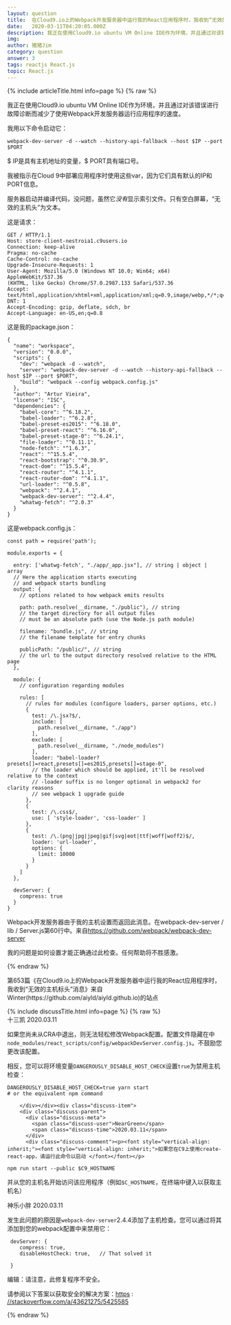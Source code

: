 ```yaml
---
layout: question
title:  在Cloud9.io上的Webpack开发服务器中运行我的React应用程序时，我收到“无效的主机标头”消息
date:   2020-03-11T04:20:05.000Z
description: 我正在使用Cloud9.io ubuntu VM Online IDE作为环境，并且通过对该错误进行故障诊断而减少了使用Webpack开发服务器运行应用程...
img: 
author: 猪猪Jim
category: question
answer: 3
tags: reactjs React.js
topic: React.js
---
```

<div class="article-root">
  <div class="article">
    {% include articleTitle.html info=page %}
    {% raw %}
    <div class="article-content"><p><font style="vertical-align: inherit;"><font style="vertical-align: inherit;">我正在使用Cloud9.io ubuntu VM Online IDE作为环境，并且通过对该错误进行故障诊断而减少了使用Webpack开发服务器运行应用程序的速度。 </font></font></p>

<p><font style="vertical-align: inherit;"><font style="vertical-align: inherit;">我用以下命令启动它：</font></font></p>

<pre><code>webpack-dev-server -d --watch --history-api-fallback --host $IP --port $PORT
</code></pre>

<p><font style="vertical-align: inherit;"><font style="vertical-align: inherit;">$ IP是具有主机地址的变量，$ PORT具有端口号。</font></font></p>

<p><font style="vertical-align: inherit;"><font style="vertical-align: inherit;">我被指示在Cloud 9中部署应用程序时使用这些var，因为它们具有默认的IP和PORT信息。</font></font></p>

<p><font style="vertical-align: inherit;"><font style="vertical-align: inherit;">服务器启动并编译代码，没问题，虽然它</font></font><em><font style="vertical-align: inherit;"><font style="vertical-align: inherit;">没有</font></font></em><font style="vertical-align: inherit;"><font style="vertical-align: inherit;">显示索引文件。</font><font style="vertical-align: inherit;">只有空白屏幕，“无效的主机头”为文本。</font></font></p>

<p><font style="vertical-align: inherit;"><font style="vertical-align: inherit;">这是请求：</font></font></p>

<pre><code>GET / HTTP/1.1<font></font>
Host: store-client-nestroia1.c9users.io<font></font>
Connection: keep-alive<font></font>
Pragma: no-cache<font></font>
Cache-Control: no-cache<font></font>
Upgrade-Insecure-Requests: 1<font></font>
User-Agent: Mozilla/5.0 (Windows NT 10.0; Win64; x64) AppleWebKit/537.36 <font></font>
(KHTML, like Gecko) Chrome/57.0.2987.133 Safari/537.36<font></font>
Accept: <font></font>
text/html,application/xhtml+xml,application/xml;q=0.9,image/webp,*/*;q=0.8<font></font>
DNT: 1<font></font>
Accept-Encoding: gzip, deflate, sdch, br<font></font>
Accept-Language: en-US,en;q=0.8<font></font>
</code></pre>

<p><font style="vertical-align: inherit;"><font style="vertical-align: inherit;">这是我的package.json：</font></font></p>

<pre><code>{<font></font>
  "name": "workspace",<font></font>
  "version": "0.0.0",<font></font>
  "scripts": {<font></font>
    "dev": "webpack -d --watch",<font></font>
    "server": "webpack-dev-server -d --watch --history-api-fallback --host $IP --port $PORT",<font></font>
    "build": "webpack --config webpack.config.js"<font></font>
  },<font></font>
  "author": "Artur Vieira",<font></font>
  "license": "ISC",<font></font>
  "dependencies": {<font></font>
    "babel-core": "^6.18.2",<font></font>
    "babel-loader": "^6.2.8",<font></font>
    "babel-preset-es2015": "^6.18.0",<font></font>
    "babel-preset-react": "^6.16.0",<font></font>
    "babel-preset-stage-0": "^6.24.1",<font></font>
    "file-loader": "^0.11.1",<font></font>
    "node-fetch": "^1.6.3",<font></font>
    "react": "^15.5.4",<font></font>
    "react-bootstrap": "^0.30.9",<font></font>
    "react-dom": "^15.5.4",<font></font>
    "react-router": "^4.1.1",<font></font>
    "react-router-dom": "^4.1.1",<font></font>
    "url-loader": "^0.5.8",<font></font>
    "webpack": "^2.4.1",<font></font>
    "webpack-dev-server": "^2.4.4",<font></font>
    "whatwg-fetch": "^2.0.3"<font></font>
  }<font></font>
}<font></font>
</code></pre>

<p><font style="vertical-align: inherit;"><font style="vertical-align: inherit;">这是webpack.config.js：</font></font></p>

<pre><code>const path = require('path');<font></font>
<font></font>
module.exports = {<font></font>
<font></font>
  entry: ['whatwg-fetch', "./app/_app.jsx"], // string | object | array<font></font>
  // Here the application starts executing<font></font>
  // and webpack starts bundling<font></font>
  output: {<font></font>
    // options related to how webpack emits results<font></font>
<font></font>
    path: path.resolve(__dirname, "./public"), // string<font></font>
    // the target directory for all output files<font></font>
    // must be an absolute path (use the Node.js path module)<font></font>
<font></font>
    filename: "bundle.js", // string<font></font>
    // the filename template for entry chunks<font></font>
<font></font>
    publicPath: "/public/", // string<font></font>
    // the url to the output directory resolved relative to the HTML page<font></font>
  },<font></font>
<font></font>
  module: {<font></font>
    // configuration regarding modules<font></font>
<font></font>
    rules: [<font></font>
      // rules for modules (configure loaders, parser options, etc.)<font></font>
      {<font></font>
        test: /\.jsx?$/,<font></font>
        include: [<font></font>
          path.resolve(__dirname, "./app")<font></font>
        ],<font></font>
        exclude: [<font></font>
          path.resolve(__dirname, "./node_modules")<font></font>
        ],<font></font>
        loader: "babel-loader?presets[]=react,presets[]=es2015,presets[]=stage-0",<font></font>
        // the loader which should be applied, it'll be resolved relative to the context<font></font>
        // -loader suffix is no longer optional in webpack2 for clarity reasons<font></font>
        // see webpack 1 upgrade guide<font></font>
      },<font></font>
      {<font></font>
        test: /\.css$/,<font></font>
        use: [ 'style-loader', 'css-loader' ]<font></font>
      },<font></font>
      {<font></font>
        test: /\.(png|jpg|jpeg|gif|svg|eot|ttf|woff|woff2)$/,<font></font>
        loader: 'url-loader',<font></font>
        options: {<font></font>
          limit: 10000<font></font>
        }<font></font>
      }<font></font>
    ]<font></font>
  },<font></font>
<font></font>
  devServer: {<font></font>
    compress: true<font></font>
  }<font></font>
}<font></font>
</code></pre>

<p><font style="vertical-align: inherit;"><font style="vertical-align: inherit;">Webpack开发服务器由于我的主机设置而返回此消息。</font><font style="vertical-align: inherit;">在webpack-dev-server / lib / Server.js第60行中。来自</font></font><a href="https://github.com/webpack/webpack-dev-server" rel="noreferrer"><font style="vertical-align: inherit;"><font style="vertical-align: inherit;">https://github.com/webpack/webpack-dev-server</font></font></a></p>

<p><font style="vertical-align: inherit;"><font style="vertical-align: inherit;">我的问题是如何设置才能正确通过此检查。</font><font style="vertical-align: inherit;">任何帮助将不胜感激。</font></font></p></div>
    {% endraw %}
  </div>
  <p class="winter_mark">第653篇《在Cloud9.io上的Webpack开发服务器中运行我的React应用程序时，我收到“无效的主机标头”消息》来自Winter(https://github.com/aiyld/aiyld.github.io)的站点</p>
  <div class="discuss-wrapper">
    {% include discussTitle.html info=page %}
    {% raw %}
    <div class="discuss-item">
        <div class="discuss-parent">
          <div class="discuss-meta">
            <span class="discuss-user">十三凯</span>
            <span class="discuss-time">2020.03.11</span>
          </div>
          <div class="discuss-comment"><p><font style="vertical-align: inherit;"><font style="vertical-align: inherit;">如果您尚未从CRA中退出，则无法轻松修改Webpack配置。</font><font style="vertical-align: inherit;">配置文件隐藏在中</font></font><code>node_modules/react_scripts/config/webpackDevServer.config.js</code><font style="vertical-align: inherit;"><font style="vertical-align: inherit;">。</font><font style="vertical-align: inherit;">不鼓励您更改该配置。</font></font></p>

<p><font style="vertical-align: inherit;"><font style="vertical-align: inherit;">相反，您可以将环境变量</font></font><code>DANGEROUSLY_DISABLE_HOST_CHECK</code><font style="vertical-align: inherit;"><font style="vertical-align: inherit;">设置</font></font><code>true</code><font style="vertical-align: inherit;"><font style="vertical-align: inherit;">为禁用主机检查：</font></font></p>

<pre class="lang-none prettyprint-override"><code>DANGEROUSLY_DISABLE_HOST_CHECK=true yarn start  <font></font>
# or the equivalent npm command<font></font>
</code></pre></div>
        </div></div><div class="discuss-item">
        <div class="discuss-parent">
          <div class="discuss-meta">
            <span class="discuss-user">NearGreen</span>
            <span class="discuss-time">2020.03.11</span>
          </div>
          <div class="discuss-comment"><p><font style="vertical-align: inherit;"><font style="vertical-align: inherit;">如果您在C9上使用create-react-app，请运行此命令以启动 </font></font></p>

<pre><code>npm run start --public $C9_HOSTNAME
</code></pre>

<p><font style="vertical-align: inherit;"><font style="vertical-align: inherit;">并从您的主机名开始访问该应用程序（例如</font></font><code>$C_HOSTNAME</code><font style="vertical-align: inherit;"><font style="vertical-align: inherit;">，在终端中</font><font style="vertical-align: inherit;">键入</font><font style="vertical-align: inherit;">以获取主机名）</font></font></p></div>
        </div></div><div class="discuss-item">
        <div class="discuss-parent">
          <div class="discuss-meta">
            <span class="discuss-user">神乐小胖</span>
            <span class="discuss-time">2020.03.11</span>
          </div>
          <div class="discuss-comment"><p><font style="vertical-align: inherit;"><font style="vertical-align: inherit;">发生此问题的原因是</font></font><code>webpack-dev-server</code><font style="vertical-align: inherit;"><font style="vertical-align: inherit;">2.4.4添加了主机检查。</font><font style="vertical-align: inherit;">您可以通过将其添加到您的webpack配置中来禁用它：</font></font></p>

<pre><code> devServer: {<font></font>
    compress: true,<font></font>
    disableHostCheck: true,   // That solved it<font></font>
<font></font>
 }      <font></font>
</code></pre>

<p><font style="vertical-align: inherit;"><font style="vertical-align: inherit;">编辑：请注意，此修复程序不安全。</font></font></p>

<p><font style="vertical-align: inherit;"><font style="vertical-align: inherit;">请参阅以下答案以获取安全的解决方案：</font><a href="https://stackoverflow.com/a/43621275/5425585"><font style="vertical-align: inherit;">https</font></a><font style="vertical-align: inherit;"> :
 </font></font><a href="https://stackoverflow.com/a/43621275/5425585"><font style="vertical-align: inherit;"><font style="vertical-align: inherit;">//stackoverflow.com/a/43621275/5425585</font></font></a></p></div>
        </div></div>
    {% endraw %}
  </div>
<div>
